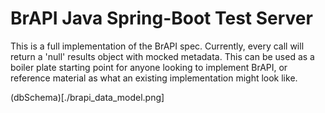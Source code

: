 # BrAPI Java Spring-Boot Test Server

This is a full implementation of the BrAPI spec. Currently, every call will return a 'null' results object with mocked metadata. This can be used as a boiler plate starting point for anyone looking to implement BrAPI, or reference material as what an existing implementation might look like.

(dbSchema)[./brapi_data_model.png]
